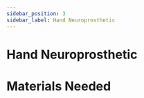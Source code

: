 ```yaml
---
sidebar_position: 3
sidebar_label: Hand Neuroprosthetic
---
```


# Hand Neuroprosthetic #

# Materials Needed #

# 